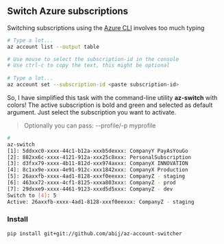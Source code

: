 ## Switch Azure subscriptions

Switching subscriptions using the [Azure CLI](https://docs.microsoft.com/cli/azure/manage-azure-subscriptions-azure-cli) involves too much typing

```bash
# Type a lot...
az account list --output table

# Use mouse to select the subscription-id in the console
# Use ctrl-c to copy the text, this might be optional 
 
# Type a lot...
az account set --subscription-id <paste subscription-id>
```

So, I have simplified this task with the command-line utility **az-switch** with colors! The active subscription is bold and green and selected as default argument. Just select the subscription you want to activate.

> Optionally you can pass: --profile/-p myprofile  

```bash
#
az-switch
[1]: 5ddxxc0-xxxx-44c1-b12a-xxxb5dexxx: CompanyY PayAsYouGo
[2]: 882xx6c-xxxx-4121-912a-xxx25c8xxx: PersonalSubscription
[3]: d3fxx79-xxxx-4b11-812d-xxx974axxx: CompanyX INNOVATION
[4]: 8c1xx9e-xxxx-4e91-912c-xxx1842xxx: CompanyX Production
[5]: 26axxfb-xxxx-4ad1-8128-xxxf0eexxx: CompanyZ - staging
[6]: 463xx72-xxxx-4cf1-8125-xxxa803xxx: CompanyZ - prod
[7]: 29dxxe9-xxxx-4461-9123-xxxd5d5xxx: CompanyZ - dev
Switch to [4]: 5
Active: 26axxfb-xxxx-4ad1-8128-xxxf0eexxx: CompanyZ - staging
``` 

### Install

`pip install git+git://github.com/abij/az-account-switcher`